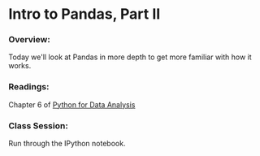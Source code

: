 # Intro to Pandas, Part II

### Overview:

Today we'll look at Pandas in more depth to get more familiar with how it works.

### Readings:

Chapter 6 of [Python for Data Analysis](http://shop.oreilly.com/product/0636920023784.do)

### Class Session:

Run through the IPython notebook.
